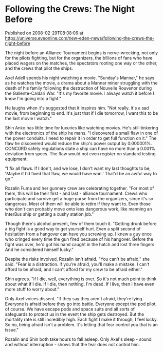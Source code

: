# Following the Crews: The Night Before
Published on 2008-02-29T08:08:06 at https://universe.eveonline.com/new-eden-news/following-the-crews-the-night-before

The night before an Alliance Tournament begins is nerve-wrecking, not only for the pilots fighting, but for the organizers, the billions of fans who have placed wagers on the matches, the spectators rooting one way or the other, and the crews that pilot the ships.

Axel Adell spends his night watching a movie. "Sunday's Mannar," he says as he watches the movie, a drama about a Mannar miner struggling with the death of his family following the destruction of Nouvelle Rouvenor during the Gallente-Caldari War. "It's my favorite movie. I always watch it before I know I'm going into a fight."

He laughs when it's suggested that it inspires him. "Not really. It's a sad movie, from beginning to end. It's just that if I die tomorrow, I want this to be the last movie I watch."

Shin Anko has little time for luxuries like watching movies. He's still tinkering with the electronics of the ship he mans. "I discovered a small flaw in one of the power conduits. I need to repair it in order to get full function on it." The flaw he discovered would reduce the ship's power output by 0.000001%. CONCORD safety regulations state a ship can have no more than a 0.001% deviation from specs. The flaw would not even register on standard testing equipment.

"I fix all flaws. If I don't, and we lose, I don't want my last thoughts to be, 'Maybe if I'd fixed that flaw, we would have won.' That'd be an awful way to go."

Rozalin Fuma and her gunnery crew are celebrating together. "For most of them, this will be their first - and last - alliance tournament. Crews who participate and survive get a huge purse from the organizers, since it's so dangerous. Most of them will be able to retire if they want to. Even those who don't can probably move onto less dangerous work, like manning an InterBus ship or getting a cushy station job."

Though there's alcohol present, few of them touch it. "Getting drunk before a big fight is a good way to get yourself hurt. Even a split second of hesitation from a hangover can have you screwing up. I knew a guy once who cringed every time the gun fired because of his hangover. Before the fight was over, he'd got his hand caught in the hatch and lost three fingers. And he considered himself lucky."

Despite the risks involved, Rozalin isn't afraid. "You can't be afraid," she said. "Fear is a distraction. If you're afraid, you'll make a mistake. I can't afford to be afraid, and I can't afford for my crew to be afraid either."

Shin agrees. "If I die, well, everything is over. So it's not much point to think about what if I die. If I die, then nothing. I'm dead. If I live, then I have even more stuff to worry about."

Only Axel voices dissent. "If they say they aren't afraid, they're lying. Everyone is afraid before they go into battle. Everyone except the pod pilot, of course. We have escape pods and space suits and all sorts of safeguards to protect us in the event the ship gets destroyed. But the mortality rate is still incredibly high. Each fight I make it through, I feel lucky. So no, being afraid isn't a problem. It's letting that fear control you that is an issue."

Rozalin and Shin both take hours to fall asleep. Only Axel's sleep - sound and without interruption - shows that the fear does not control him.
